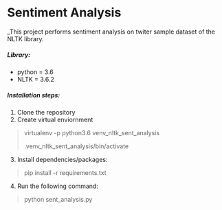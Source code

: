 # Sentiment Analysis 
 
 _This project performs sentiment analysis on twiter sample dataset of the NLTK library.

 ##### Library:

- python = 3.6 
-  NLTK = 3.6.2



##### Installation steps:

1. Clone the repository
2. Create virtual enviornment

> virtualenv -p python3.6 venv_nltk_sent_analysis
>
> .venv_nltk_sent_analysis/bin/activate

3. Install dependencies/packages:

> pip install -r requirements.txt

4. Run the following command:

>  python sent_analysis.py